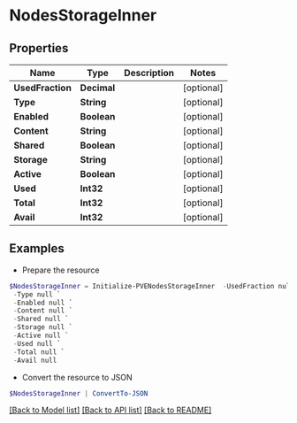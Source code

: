 # NodesStorageInner
## Properties

Name | Type | Description | Notes
------------ | ------------- | ------------- | -------------
**UsedFraction** | **Decimal** |  | [optional] 
**Type** | **String** |  | [optional] 
**Enabled** | **Boolean** |  | [optional] 
**Content** | **String** |  | [optional] 
**Shared** | **Boolean** |  | [optional] 
**Storage** | **String** |  | [optional] 
**Active** | **Boolean** |  | [optional] 
**Used** | **Int32** |  | [optional] 
**Total** | **Int32** |  | [optional] 
**Avail** | **Int32** |  | [optional] 

## Examples

- Prepare the resource
```powershell
$NodesStorageInner = Initialize-PVENodesStorageInner  -UsedFraction null `
 -Type null `
 -Enabled null `
 -Content null `
 -Shared null `
 -Storage null `
 -Active null `
 -Used null `
 -Total null `
 -Avail null
```

- Convert the resource to JSON
```powershell
$NodesStorageInner | ConvertTo-JSON
```

[[Back to Model list]](../README.md#documentation-for-models) [[Back to API list]](../README.md#documentation-for-api-endpoints) [[Back to README]](../README.md)

